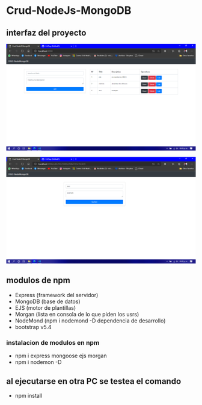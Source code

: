 ﻿# Crud-NodeJs-MongoDB

## interfaz del proyecto

![Portada del proyecto](assets/img1.png)

![Portada del proyecto](assets/img2.png)

## modulos de npm 

  * Express  (framework del servidor)
  * MongoDB   (base de datos)
  * EJS       (motor de plantillas)
  * Morgan     (lista en consola de lo que piden los usrs)
  * NodeMond    (npm i nodemond -D  dependencia de desarrollo)
  * bootstrap v5.4

### instalacion de modulos en npm

* npm i express mongoose ejs morgan
* npm i nodemon -D

## al ejecutarse en otra PC se testea el comando 
  
* npm install
